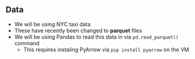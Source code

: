 ## Data
- We will be using NYC taxi data
- These have recently been changed to **parquet** files
- We will be using Pandas to read this data in via `pd.read_parquet()` command
    - This requires instaling PyArrow via `pip install pyarrow` on the VM